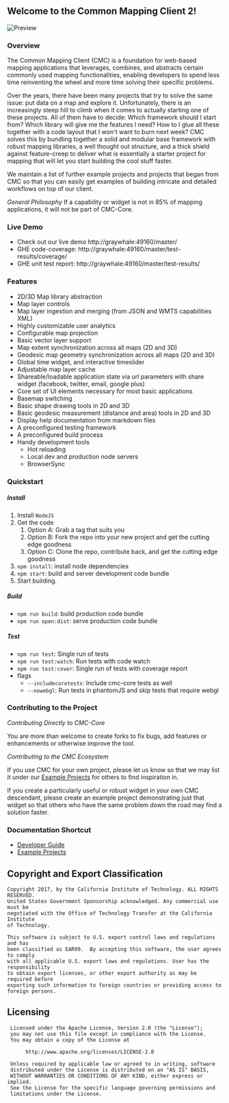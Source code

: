 ## Welcome to the Common Mapping Client 2!

![Preview](https://github.jpl.nasa.gov/CommonMappingClient/cmc-design/blob/master/screenshots/core.png)

### Overview
The Common Mapping Client (CMC) is a foundation for web-based mapping applications that
leverages, combines, and abstracts certain commonly used mapping functionalities,
enabling developers to spend less time reinventing the wheel and more time solving
their specific problems.

Over the years, there have been many projects that try to solve the same issue:
put data on a map and explore it. Unfortunately, there is an increasingly steep
hill to climb when it comes to actually starting one of these projects. All of
them have to decide: Which framework should I start from? Which library
will give me the features I need? How to I glue all these together with 
a code layout that I won't want to burn next week? CMC solves this by bundling
together a solid and modular base framework with robust mapping libraries,
a well thought out structure, and a thick shield against feature-creep
to deliver what is essentially a starter project for mapping that will let
you start building the cool stuff faster.

We maintain a list of further example projects and projects that began from CMC
so that you can easily get examples of building intricate and detailed workflows
on top of our client.

*General Philosophy*
If a capability or widget is not in 85% of mapping applications, it will not be
part of CMC-Core.

### Live Demo
- Check out our live demo http://graywhale:49160/master/
- GHE code-coverage: http://graywhale:49160/master/test-results/coverage/
- GHE unit test report: http://graywhale:49160/master/test-results/

### Features
* 2D/3D Map library abstraction
* Map layer controls
* Map layer ingestion and merging (from JSON and WMTS capabilities XML)
* Highly customizable user analytics
* Configurable map projection
* Basic vector layer support
* Map extent synchronization across all maps (2D and 3D)
* Geodesic map geometry synchronization across all maps (2D and 3D)
* Global time widget, and interactive timeslider
* Adjustable map layer cache
* Shareable/loadable application state via url parameters with share widget (facebook, twitter, email, google plus)
* Core set of UI elements necessary for most basic applications
* Basemap switching
* Basic shape drawing tools in 2D and 3D
* Basic geodesic measurement (distance and area) tools in 2D and 3D
* Display help documentation from markdown files
* A preconfigured testing framework
* A preconfigured build process
* Handy development tools
  * Hot reloading
  * Local dev and production node servers
  * BrowserSync

### Quickstart

##### Install
1. Install `NodeJS`
2. Get the code
   1. Option A: Grab a tag that suits you
   2. Option B: Fork the repo into your new project and get the cutting edge goodness
   3. Option C: Clone the repo, contribute back, and get the cutting edge goodness
3. `npm install`: install node dependencies
4. `npm start`: build and server development code bundle
5. Start building.

##### Build
* `npm run build`: build production code bundle
* `npm run open:dist`: serve production code bundle

##### Test
* `npm run test`: Single run of tests
* `npm run test:watch`: Run tests with code watch
* `npm run test:cover`: Single run of tests with coverage report
* flags
  * `--includecoretests`: Include cmc-core tests as well
  * `--nowebgl`: Run tests in phantomJS and skip tests that require webgl

### Contributing to the Project

*Contributing Directly to CMC-Core*

You are more than welcome to create forks to fix bugs, add features or
enhancements or otherwise improve the tool.

*Contributing to the CMC Ecosystem*

If you use CMC for your own project, please let us know so that we may list it
under our [Example Projects](https://github.jpl.nasa.gov/CommonMappingClient/cmc-core/blob/master/docs/core-docs/EXAMPLE_PROJECTS.md) for others to find inspiration in.

If you create a particularly useful or robust widget in your own CMC descendant,
please create an example project demonstrating just that widget so that others
who have the same problem down the road may find a solution faster.

### Documentation Shortcut

* [Developer Guide](https://github.jpl.nasa.gov/CommonMappingClient/cmc-core/blob/master/docs/core-docs/DEVELOPER_MANUAL.md)
* [Example Projects](https://github.jpl.nasa.gov/CommonMappingClient/cmc-core/blob/master/docs/core-docs/EXAMPLE_PROJECTS.md)


## Copyright and Export Classification

```
Copyright 2017, by the California Institute of Technology. ALL RIGHTS RESERVED.
United States Government Sponsorship acknowledged. Any commercial use must be
negotiated with the Office of Technology Transfer at the California Institute
of Technology.

This software is subject to U.S. export control laws and regulations and has
been classified as EAR99.  By accepting this software, the user agrees to comply
with all applicable U.S. export laws and regulations. User has the responsibility
to obtain export licenses, or other export authority as may be required before
exporting such information to foreign countries or providing access to foreign persons.
```

## Licensing

```
 Licensed under the Apache License, Version 2.0 (the "License");
 you may not use this file except in compliance with the License.
 You may obtain a copy of the License at

      http://www.apache.org/licenses/LICENSE-2.0

 Unless required by applicable law or agreed to in writing, software
 distributed under the License is distributed on an "AS IS" BASIS,
 WITHOUT WARRANTIES OR CONDITIONS OF ANY KIND, either express or implied.
 See the License for the specific language governing permissions and
 limitations under the License.
 ```
